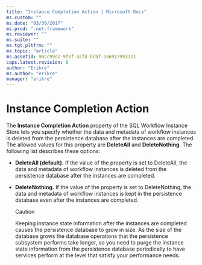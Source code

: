 ```yaml
---
title: "Instance Completion Action | Microsoft Docs"
ms.custom: ""
ms.date: "03/30/2017"
ms.prod: ".net-framework"
ms.reviewer: ""
ms.suite: ""
ms.tgt_pltfrm: ""
ms.topic: "article"
ms.assetid: 90cc99d2-9fef-42fd-bcbf-a56917993721
caps.latest.revision: 8
author: "Erikre"
ms.author: "erikre"
manager: "erikre"
---
```

# Instance Completion Action
The **Instance Completion Action** property of the SQL Workflow Instance Store lets you specify whether the data and metadata of workflow instances is deleted from the persistence database after the instances are completed. The allowed values for this property are **DeleteAll** and **DeleteNothing**. The following list describes these options:  
  
-   **DeleteAll (default).** If the value of the property is set to DeleteAll, the data and metadata of workflow instances is deleted from the persistence database after the instances are completed.  
  
-   **DeleteNothing.** If the value of the property is set to DeleteNothing, the data and metadata of workflow instances is kept in the persistence database even after the instances are completed.  
  
    > [!CAUTION]
    >  Keeping instance state information after the instances are completed causes the persistence database to grow in size. As the size of the database grows the database operations that the persistence subsystem performs take longer, so you need to purge the instance state information from the persistence database periodically to have services perform at the level that satisfy your performance needs.